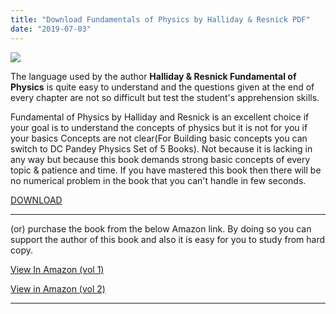 ```yaml
---
title: "Download Fundamentals of Physics by Halliday & Resnick PDF"
date: "2019-07-03"
---
```


![](/images/Halliday-Resnick-physics.jpg)

The language used by the author **Halliday & Resnick Fundamental of Physics** is quite easy to understand and the questions given at the end of every chapter are not so difficult but test the student's apprehension skills.

Fundamental of Physics by Halliday and Resnick is an excellent choice if your goal is to understand the concepts of physics but it is not for you if your basics Concepts are not clear(For Building basic concepts you can switch to DC Pandey Physics Set of 5 Books). Not because it is lacking in any way but because this book demands strong basic concepts of every topic & patience and time. If you have mastered this book then there will be no numerical problem in the book that you can't handle in few seconds.

[DOWNLOAD](https://drive.google.com/open?id=1EDmmIMW4e8vMPx3W_e1PxJIsCyMiauqy)

---

(or) purchase the book from the below Amazon link. By doing so you can support the author of this book and also it is easy for you to study from hard copy.

[View In Amazon (vol 1)](https://amzn.to/3aO1Ptr)

[View in Amazon (vol 2)](https://amzn.to/2U3XtbO)

---
